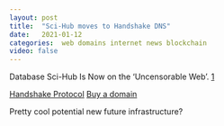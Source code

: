 ```yaml
---
layout: post
title:  "Sci-Hub moves to Handshake DNS"
date:   2021-01-12
categories:  web domains internet news blockchain
video: false
---
```


Database Sci-Hub Is Now on the ‘Uncensorable Web’. [1](//www.nasdaq.com/articles/pirated-academic-database-sci-hub-is-now-on-the-uncensorable-web-2021-01-11)

[Handshake Protocol](/handshake.org/)
[Buy a domain](//www.namebase.io/)

Pretty cool potential new future infrastructure?




